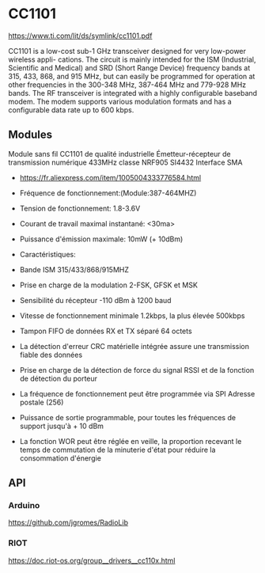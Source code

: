 # CC1101

https://www.ti.com/lit/ds/symlink/cc1101.pdf

CC1101 is a low-cost sub-1 GHz transceiver
designed for very low-power wireless appli-
cations. The circuit is mainly intended for the
ISM (Industrial, Scientific and Medical) and
SRD (Short Range Device) frequency bands
at 315, 433, 868, and 915 MHz, but can easily
be programmed for operation at other
frequencies in the 300-348 MHz, 387-464 MHz
and 779-928 MHz bands.
The RF transceiver is integrated with a highly
configurable baseband modem. The modem
supports various modulation formats and has
a configurable data rate up to 600 kbps.

## Modules

Module sans fil CC1101 de qualité industrielle Émetteur-récepteur de transmission numérique 433MHz classe NRF905 SI4432 Interface SMA

* https://fr.aliexpress.com/item/1005004333776584.html

* Fréquence de fonctionnement:(Module:387-464MHZ)
* Tension de fonctionnement: 1.8-3.6V
* Courant de travail maximal instantané: <30ma>
* Puissance d'émission maximale: 10mW (+ 10dBm)
* Caractéristiques:
* Bande ISM 315/433/868/915MHZ
* Prise en charge de la modulation 2-FSK, GFSK et MSK
* Sensibilité du récepteur -110 dBm à 1200 baud
* Vitesse de fonctionnement minimale 1.2kbps, la plus élevée 500kbps
* Tampon FIFO de données RX et TX séparé 64 octets
* La détection d'erreur CRC matérielle intégrée assure une transmission fiable des données
* Prise en charge de la détection de force du signal RSSI et de la fonction de détection du porteur
* La fréquence de fonctionnement peut être programmée via SPI Adresse postale (256)
*  Puissance de sortie programmable, pour toutes les fréquences de support jusqu'à + 10 dBm
* La fonction WOR peut être réglée en veille, la proportion recevant le temps de commutation de la minuterie d'état pour réduire la consommation d'énergie

## API

### Arduino

https://github.com/jgromes/RadioLib

### RIOT

https://doc.riot-os.org/group__drivers__cc110x.html

